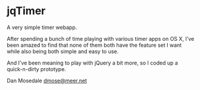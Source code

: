 jqTimer
=======

A very simple timer webapp.

After spending a bunch of time playing with various timer apps on OS X,
I've been amazed to find that none of them both have the feature set
I want while also being both simple and easy to use.  

And I've been meaning to play with jQuery a bit more, so I coded up a
quick-n-dirty prototype.

Dan Mosedale
dmose@meer.net
